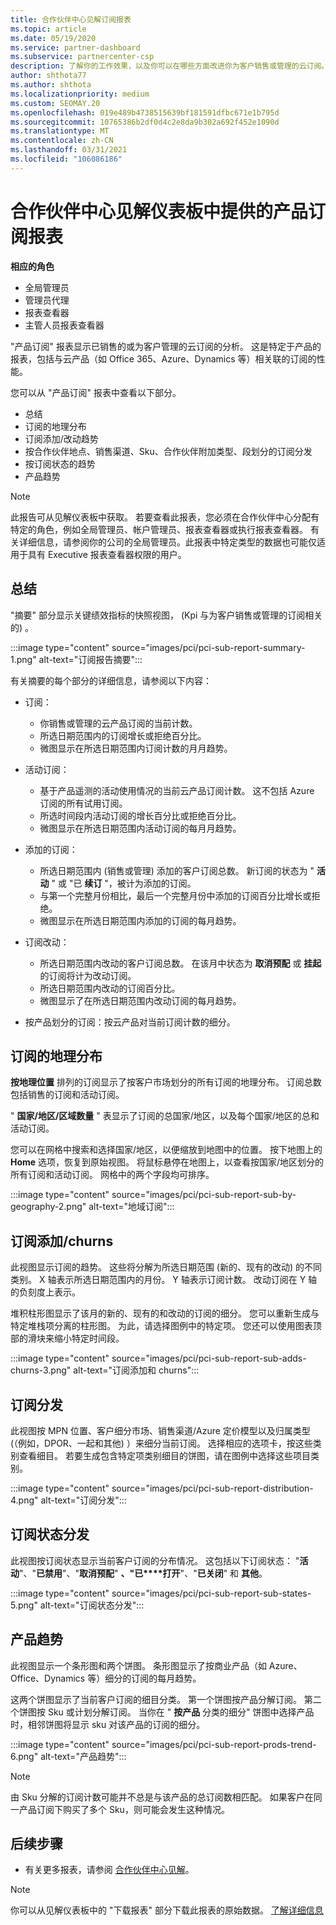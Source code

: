 ```yaml
---
title: 合作伙伴中心见解订阅报表
ms.topic: article
ms.date: 05/19/2020
ms.service: partner-dashboard
ms.subservice: partnercenter-csp
description: 了解你的工作效果，以及你可以在哪些方面改进你为客户销售或管理的云订阅。
author: shthota77
ms.author: shthota
ms.localizationpriority: medium
ms.custom: SEOMAY.20
ms.openlocfilehash: 019e489b4738515639bf181591dfbc671e1b795d
ms.sourcegitcommit: 10765386b2df0d4c2e8da9b302a692f452e1090d
ms.translationtype: MT
ms.contentlocale: zh-CN
ms.lasthandoff: 03/31/2021
ms.locfileid: "106086186"
---
```

# <a name="product-subscriptions-report-available-from-the-partner-center-insights-dashboard"></a>合作伙伴中心见解仪表板中提供的产品订阅报表

**相应的角色**

- 全局管理员
- 管理员代理
- 报表查看器
- 主管人员报表查看器

"产品订阅" 报表显示已销售的或为客户管理的云订阅的分析。 这是特定于产品的报表，包括与云产品（如 Office 365、Azure、Dynamics 等）相关联的订阅的性能。

您可以从 "产品订阅" 报表中查看以下部分。

- 总结
- 订阅的地理分布
- 订阅添加/改动趋势
- 按合作伙伴地点、销售渠道、Sku、合作伙伴附加类型、段划分的订阅分发
- 按订阅状态的趋势
- 产品趋势

 > [!NOTE]
 > 此报告可从见解仪表板中获取。 若要查看此报表，您必须在合作伙伴中心分配有特定的角色，例如全局管理员、帐户管理员、报表查看器或执行报表查看器。 有关详细信息，请参阅你的公司的全局管理员。此报表中特定类型的数据也可能仅适用于具有 Executive 报表查看器权限的用户。

## <a name="summary"></a>总结

"摘要" 部分显示关键绩效指标的快照视图， (Kpi 与为客户销售或管理的订阅相关的) 。  

:::image type="content" source="images/pci/pci-sub-report-summary-1.png" alt-text="订阅报告摘要":::

有关摘要的每个部分的详细信息，请参阅以下内容：

- 订阅：
  - 你销售或管理的云产品订阅的当前计数。
  - 所选日期范围内的订阅增长或拒绝百分比。
  - 微图显示在所选日期范围内订阅计数的月月趋势。

- 活动订阅：
  - 基于产品遥测的活动使用情况的当前云产品订阅计数。 这不包括 Azure 订阅的所有试用订阅。
  - 所选时间段内活动订阅的增长百分比或拒绝百分比。
  - 微图显示在所选日期范围内活动订阅的每月月趋势。

- 添加的订阅：
  - 所选日期范围内 (销售或管理) 添加的客户订阅总数。 新订阅的状态为 " **活动** " 或 "已 **续订** "，被计为添加的订阅。
  - 与第一个完整月份相比，最后一个完整月份中添加的订阅百分比增长或拒绝。
  - 微图显示在所选日期范围内添加的订阅的每月趋势。

- 订阅改动：
  - 所选日期范围内改动的客户订阅总数。 在该月中状态为 **取消预配** 或 **挂起** 的订阅将计为改动订阅。  
  - 所选日期范围内改动的订阅百分比。
  - 微图显示了在所选日期范围内改动订阅的每月趋势。

- 按产品划分的订阅：按云产品对当前订阅计数的细分。

## <a name="geographical-spread-of-subscriptions"></a>订阅的地理分布

**按地理位置** 排列的订阅显示了按客户市场划分的所有订阅的地理分布。 订阅总数包括销售的订阅和活动订阅。

" **国家/地区/区域数量** " 表显示了订阅的总国家/地区，以及每个国家/地区的总和活动订阅。

您可以在网格中搜索和选择国家/地区，以便缩放到地图中的位置。 按下地图上的 **Home** 选项，恢复到原始视图。 将鼠标悬停在地图上，以查看按国家/地区划分的所有订阅和活动订阅。 网格中的两个字段均可排序。

:::image type="content" source="images/pci/pci-sub-report-sub-by-geography-2.png" alt-text="地域订阅":::

## <a name="subscription-addschurns"></a>订阅添加/churns

此视图显示订阅的趋势。 这些将分解为所选日期范围 (新的、现有的改动) 的不同类别。 X 轴表示所选日期范围内的月份。 Y 轴表示订阅计数。 改动订阅在 Y 轴的负刻度上表示。 

堆积柱形图显示了该月的新的、现有的和改动的订阅的细分。 您可以重新生成与特定堆栈项分离的柱形图。 为此，请选择图例中的特定项。 您还可以使用图表顶部的滑块来缩小特定时间段。

:::image type="content" source="images/pci/pci-sub-report-sub-adds-churns-3.png" alt-text="订阅添加和 churns":::

## <a name="subscription-distribution"></a>订阅分发

此视图按 MPN 位置、客户细分市场、销售渠道/Azure 定价模型以及归属类型 (（例如，DPOR、一起和其他) ）来细分当前订阅。 选择相应的选项卡，按这些类别查看细目。 若要生成包含特定项类别细目的饼图，请在图例中选择这些项目类别。

:::image type="content" source="images/pci/pci-sub-report-distribution-4.png" alt-text="订阅分发":::

## <a name="subscription-state-distribution"></a>订阅状态分发

此视图按订阅状态显示当前客户订阅的分布情况。 这包括以下订阅状态： "**活动**"、"**已禁用**"、"**取消预配**" **、"已****打开**"、"**已关闭**" 和 **其他**。

:::image type="content" source="images/pci/pci-sub-report-sub-states-5.png" alt-text="订阅状态分发":::

## <a name="products-trend"></a>产品趋势

此视图显示一个条形图和两个饼图。 条形图显示了按商业产品（如 Azure、Office、Dynamics 等）细分的订阅的每月趋势。

这两个饼图显示了当前客户订阅的细目分类。 第一个饼图按产品分解订阅。 第二个饼图按 Sku 或计划分解订阅。 当你在 " **按产品** 分类的细分" 饼图中选择产品时，相邻饼图将显示 sku 对该产品的订阅的细分。

:::image type="content" source="images/pci/pci-sub-report-prods-trend-6.png" alt-text="产品趋势":::

> [!NOTE]
 > 由 Sku 分解的订阅计数可能并不总是与该产品的总订阅数相匹配。 如果客户在同一产品订阅下购买了多个 Sku，则可能会发生这种情况。

## <a name="next-steps"></a>后续步骤

- 有关更多报表，请参阅 [合作伙伴中心见解](partner-center-insights.md)。

>[!NOTE] 
> 你可以从见解仪表板中的 "下载报表" 部分下载此报表的原始数据。 [了解详细信息](pci-download-reports.md) 
